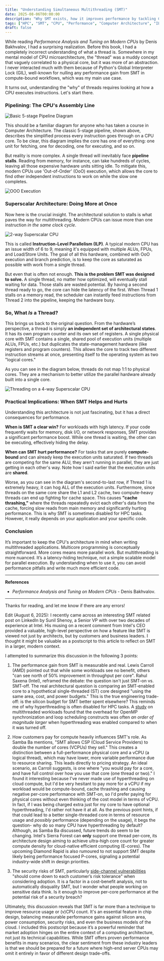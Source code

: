 ```yaml
---
title: "Understanding Simultaneous Multithreading (SMT)"
date: 2025-08-06T00:00:00
description: "Why SMT exists, how it improves performance by tackling CPU stalls, and what it means for your code."
tags: ["HPC", "SMT", "CPU", "Performance", "Computer Architecture", "ILP"]
draft: false
---
```


While reading *Performance Analysis and Tuning on Modern CPUs* by Denis Bakhvalov, I had a surprising realization. Before this book, I had a completely incorrect understanding of what a thread is. Somewhere in my mental model of CPU microarchitecture, the "thread" was a muddy concept that vaguely correlated to a physical core, but it was more of an abstraction. I never interacted much with them because of Python's Global Interpreter Lock (GIL), well-known for nulling any performance gain from SMT in compute-bound workflows, which was my main use case.

It turns out, understanding the "why" of threads requires looking at how a CPU executes instructions. Let's start there.

### Pipelining: The CPU's Assembly Line

![Basic 5-stage Pipeline Diagram](images/3.1.png "Basic 5-stage Pipeline Diagram")

This should be a familiar diagram for anyone who has taken a course in Computer Architecture. The classic 5-stage pipeline, shown above, describes the simplified process every instruction goes through on a CPU core. To be clear, this diagram implies the core has one of everything: one unit for fetching, one for decoding, one for executing, and so on.

But reality is more complex. A single thread will inevitably face **pipeline stalls**. Reading from memory, for instance, can take hundreds of cycles, leaving all those expensive hardware units sitting idle. To mitigate this, modern CPUs use 'Out-of-Order' (OoO) execution, which allows the core to find other independent instructions to work on while the slow one completes.

![OOO Execution](images/3.2.png "OOO execution")

### Superscalar Architecture: Doing More at Once

Now here is the crucial insight. The architectural solution to stalls is what paves the way for multithreading. Modern CPUs can issue more than one instruction *in the same clock cycle*.

![2-way Superscalar CPU](images/3.3.png "2-way Superscalar CPU")

This is called **Instruction-Level Parallelism (ILP)**. A typical modern CPU has an issue width of 6 to 9, meaning it's equipped with multiple ALUs, FPUs, and Load/Store Units. The goal of all this hardware, combined with OoO execution and branch prediction, is to keep the core as saturated as possible with work from a single thread.

But even that is often not enough. **This is the problem SMT was designed to solve.** A single thread, no matter how optimized, will eventually stall waiting for data. Those stalls are wasted potential. By having a second thread ready to go, the core can hide the latency of the first. When Thread 1 stalls on a memory read, the scheduler can instantly feed instructions from Thread 2 into the pipeline, keeping the hardware busy.

### So, What *Is* a Thread?

This brings us back to the original question. From the hardware’s perspective, a thread is simply **an independent set of architectural states**. It has its own program counter and its own set of registers. A single physical core with SMT contains a single, shared pool of execution units (multiple ALUs, FPUs, etc.) but duplicates the state-management hardware (like registers and program counters). This allows the core to track two different instruction streams at once, presenting itself to the operating system as two "logical cores."

As you can see in the diagram below, threads do not map 1:1 to physical cores. They are a mechanism to better utilize the parallel hardware already built into a single core.

![Threading on a 4-way Superscalar CPU](images/3.4.png "Threading on a 4-way Superscalar CPU")

### Practical Implications: When SMT Helps and Hurts

Understanding this architecture is not just fascinating, but it has a direct consequences for performance.

**When is SMT a clear win?**
For workloads with high latency. If your code frequently waits for memory, disk I/O, or network responses, SMT provides a significant performance boost. While one thread is waiting, the other can be executing, effectively hiding the delay.

**When can SMT hurt performance?**
For tasks that are purely **compute-bound** and can already keep the execution units saturated. If two threads are competing for the same ALU, they aren't running in parallel, they are just getting in each other's way. Note how I said earlier that the execution units are **shared**. 

Worse, as you can see in the diagram's second-to-last row, if Thread 1 is extremely heavy, it can hog ALL of the execution units. Furthermore, since threads on the same core share the L1 and L2 cache, two compute-heavy threads can end up fighting for cache space. This causes **"cache thrashing,"** where the threads repeatedly evict each other's data from the cache, forcing slow reads from main memory and significantly hurting performance. This is why SMT is sometimes disabled for HPC tasks. However, it really depends on your application and your specific code.

### Conclusion

It’s important to keep the CPU's architecture in mind when writing multithreaded applications. Multicore programming is conceptually straightforward. More cores means more parallel work. But multithreading is more nuanced. It’s a latency-hiding technique, not a simple scalable model for parallel execution. By understanding when to use it, you can avoid performance pitfalls and write much more efficient code.

-----

**References**
  - *Performance Analysis and Tuning on Modern CPUs* - Denis Bakhvalov.

-----
Thanks for reading, and let me know if there are any errors\!

Edit (August 6, 2025): I recently came across an interesting SMT related post on LinkedIn by Sunil Shenoy, a Senior VP with over two decades of experience at Intel. His musing on a recent comment from Intel's CEO provided a valuable, high-level perspective on how a feature like SMT is viewed not just by architects, but by customers and business leaders. I thought it might be valuable as a postscript to this article to reflect on SMT in a larger, modern context.

I attempted to summarize this discussion in the following 3 points:

1. The performance gain from SMT is measurable and real. Lewis Carroll (AMD) pointed out that while some workloads see no benefit, others "can see north of 50% improvement in throughput per core". Rahul Saxena (Intel), reframed the debate: the question isn't just SMT-on vs. SMT-off. The real architectural question is comparing an SMT-enabled core to a hypothetical single-threaded (ST) core designed "using the same area, cost, and power budgets." This is the true engineering trade-off: is the silicon budget for SMT better spent elsewhere? This reminds me of why hyperthreading is often disabled for HPC tasks. A [study](https://citeseerx.ist.psu.edu/document?repid=rep1&type=pdf&doi=34cc0f6b6cdb71f95b742fd409861061542112c7#:~:text=The%20EPCC%20synchronization%20benchmark%20(version,the%20new%20Linux%20kernel%202.6.)) on multithreaded workloads found that the overhead for OpenMP synchronization and loop scheduling constructs was often *an order of magnitude larger* when hyperthreading was enabled compared to when it was turned off.

2. How customers pay for compute heavily influences SMT's role. As Samba Ba mentions, "SMT allows CSP (Cloud Service Providers) to double the number of cores (VCPUs) they sell." This creates a distinction between a full-performance physical core and a vCPU (a logical thread), which may have lower, more variable performance due to resource sharing. This leads directly to pricing strategy. An ideal scenario, as Carroll suggests, is one where "you would pay for a core, and have full control over how you use that core (one thread or two)." I found it interesting because I've never made use of hyperthreading on cloud compute, but I'd be very hesitant to pay more for a vCPU if my workload would be compute-bound, cache thrashing and causing negative per-core performance with SMT-on, so I'd prefer paying for physical cores without even thinking of the cost model in terms of vCPU. In fact, if I was being charged extra just for my core to have optional hyperthreading, I'd rather not have it at all. As the previous point hints, if that could lead to a better single-threaded core in terms of resource usage and *possibly* performance (depending on the usage), it begs the question- why do so many CPU have hyperthreading by default? Although, as Samba Ba discussed, future trends do seem to be changing. Intel's Sierra Forest can **only** support one thread per-core, its architecture design aiming to achieve ultra-high core count for greater compute density for cloud-native efficient computing (E-cores). The upcoming Diamond Rapid is also rumoured to not support SMT despite likely being performance focused P-cores, signaling a potential industry-wide shift in design priorities.

3. The security risks of SMT, particularly [side-channel vulnerabilities](https://arxiv.org/html/2312.11094v1) "should come down to each customer’s risk tolerance" when considering adoption. It is a factor in a cost-benefit analysis, not to automatically disquality SMT, but I wonder what people working on sensitive data think. Is it enough to improve per-core performance at the potential risk of a security breach?

Ultimately, this discussion reveals that SMT is far more than a technique to improve resource usage or (v)CPU count. It's an essential feature in chip design, balancing measurable performance gains against silicon area, power consumption, security risks, and even the business models of the cloud. I included this postscript because it’s a powerful reminder that market adoption hinges on the entire context of a computing architecture, not just its technical capabilities. While SMT offers proven performance benefits in many scenarios, the clear sentiment from these industry leaders is that we should be prepared for a future where high-end server CPUs may omit it entirely in favor of different design trade-offs.